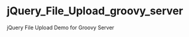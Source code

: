 jQuery_File_Upload_groovy_server
================================

jQuery File Upload Demo for Groovy Server
